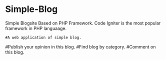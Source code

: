 # Simple-Blog
Simple Blogsite Based on PHP Framework.  Code Igniter is the most popular framework in PHP languaage.

	#A web application of simple blog.
  #Publish your opinion in this blog.
	#Find blog by category.
	#Comment on this blog.

